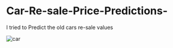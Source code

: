 # Car-Re-sale-Price-Predictions-
I tried to Predict the old cars re-sale values 


![car](https://icdn-4.motor1.com/images/mgl/NzWb9/s1/fiat-500l-chart.jpg)
